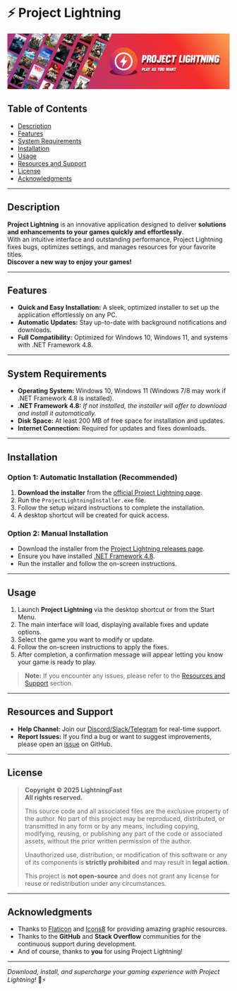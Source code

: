 # ⚡ Project Lightning

![Project Lightning Banner](./Banner_Project_Lightning.png)  

## Table of Contents

- [Description](#description)
- [Features](#features)
- [System Requirements](#system-requirements)
- [Installation](#installation)
- [Usage](#usage)
- [Resources and Support](#resources-and-support)
- [License](#license)
- [Acknowledgments](#acknowledgments)

---

## Description

**Project Lightning** is an innovative application designed to deliver **solutions and enhancements to your games quickly and effortlessly**.  
With an intuitive interface and outstanding performance, Project Lightning fixes bugs, optimizes settings, and manages resources for your favorite titles.  
**Discover a new way to enjoy your games!**

---

## Features

- **Quick and Easy Installation:** A sleek, optimized installer to set up the application effortlessly on any PC.
- **Automatic Updates:** Stay up-to-date with background notifications and downloads.
- **Full Compatibility:** Optimized for Windows 10, Windows 11, and systems with .NET Framework 4.8.

---

## System Requirements

- **Operating System:** Windows 10, Windows 11 (Windows 7/8 may work if .NET Framework 4.8 is installed).
- **.NET Framework 4.8:** *If not installed, the installer will offer to download and install it automatically.*
- **Disk Space:** At least 200 MB of free space for installation and updates.
- **Internet Connection:** Required for updates and fixes downloads.

---

## Installation

### Option 1: Automatic Installation (Recommended)

1. **Download the installer** from the [official Project Lightning page](https://github.com/LightnigFast/Project-Lightning/releases).
2. Run the `ProjectLightningInstaller.exe` file.
3. Follow the setup wizard instructions to complete the installation.
4. A desktop shortcut will be created for quick access.

### Option 2: Manual Installation

- Download the installer from the [Project Lightning releases page](https://github.com/LightnigFast/Project-Lightning/releases).
- Ensure you have installed [.NET Framework 4.8](https://go.microsoft.com/fwlink/?linkid=2088631).
- Run the installer and follow the on-screen instructions.

---

## Usage

1. Launch **Project Lightning** via the desktop shortcut or from the Start Menu.
2. The main interface will load, displaying available fixes and update options.
3. Select the game you want to modify or update.
4. Follow the on-screen instructions to apply the fixes.
5. After completion, a confirmation message will appear letting you know your game is ready to play.

> **Note:** If you encounter any issues, please refer to the [Resources and Support](#resources-and-support) section.

---

## Resources and Support

- **Help Channel:** Join our [Discord/Slack/Telegram](https://discord.gg/JBB2pTNTqK) for real-time support.
- **Report Issues:** If you find a bug or want to suggest improvements, please open an [issue](https://github.com/LightnigFast/Project-Lightning/issues) on GitHub.

---

## License

> **Copyright © 2025 LightningFast**  
> **All rights reserved.**  
> 
> This source code and all associated files are the exclusive property of the author. No part of this project may be reproduced, distributed, or transmitted in any form or by any means, including copying, modifying, reusing, or publishing any part of the code or associated assets, without the prior written permission of the author.
> 
> Unauthorized use, distribution, or modification of this software or any of its components is **strictly prohibited** and may result in **legal action**.
> 
> This project is **not open-source** and does not grant any license for reuse or redistribution under any circumstances.


---

## Acknowledgments

- Thanks to [Flaticon](https://www.flaticon.com) and [Icons8](https://icons8.com) for providing amazing graphic resources.
- Thanks to the **GitHub** and **Stack Overflow** communities for the continuous support during development.
- And of course, thanks to **you** for using Project Lightning!

---

*Download, install, and supercharge your gaming experience with Project Lightning!* 🚀⚡
